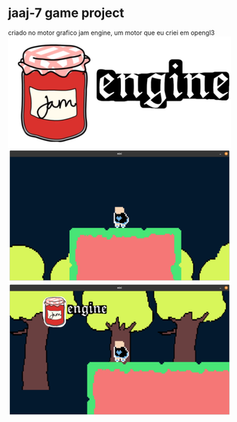 # jaaj-7 game project

<p>criado no motor grafico jam engine, um motor que eu criei em opengl3
<img src="res/engine.png">

<img src="shots/1.png">
<img src="shots/2.png">